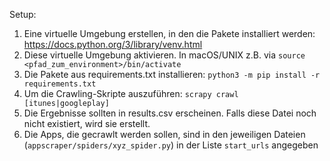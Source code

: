 Setup:

1) Eine virtuelle Umgebung erstellen, in den die Pakete installiert werden: https://docs.python.org/3/library/venv.html
2) Diese virtuelle Umgebung aktivieren. In macOS/UNIX z.B. via `source <pfad_zum_environment>/bin/activate`
3) Die Pakete aus requirements.txt installieren: `python3 -m pip install -r requirements.txt`
4) Um die Crawling-Skripte auszuführen: `scrapy crawl [itunes|googleplay]`
5) Die Ergebnisse sollten in results.csv erscheinen. Falls diese Datei noch nicht existiert, wird sie erstellt.
6) Die Apps, die gecrawlt werden sollen, sind in den jeweiligen Dateien (`appscraper/spiders/xyz_spider.py`) in der Liste `start_urls` angegeben